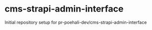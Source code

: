 # cms-strapi-admin-interface

Initial repository setup for pr-poehali-dev/cms-strapi-admin-interface